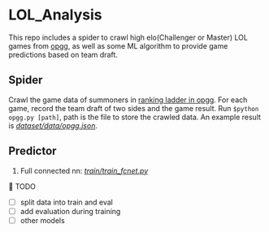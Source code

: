 # LOL_Analysis
This repo includes a spider to crawl high elo(Challenger or Master) LOL games from [opgg](https://www.op.gg/), as well as some ML algorithm to provide game predictions based on team draft.

## Spider
Crawl the game data of summoners in [ranking ladder in opgg](https://www.op.gg/ranking/ladder/). For each game, record the team draft of two sides and the game result. Run `$python opgg.py [path]`, path is the file to store the crawled data. An example result is [*dataset/data/opgg.json*](https://raw.githubusercontent.com/Bowenduan/LOL_Analysis/master/data/dataset/opgg.json).


## Predictor
1. Full connected nn: [*train/train_fcnet.py*](https://github.com/Bowenduan/LOL_Analysis/blob/master/train/train_fcnet.py)

:triangular_flag_on_post: TODO
* [ ] split data into train and eval
* [ ] add evaluation during training
* [ ] other models